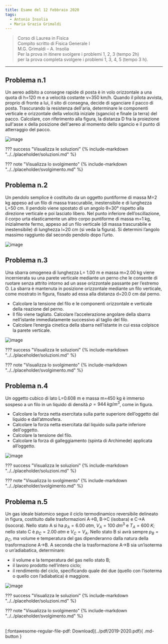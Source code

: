 ```yaml
---
title: Esame del 12 Febbraio 2020
tags:
  - Antonio Insolia
  - Maria Grazia Grimaldi
---
```


>Corso di Laurea in Fisica  <br>
Compito scritto di Fisica Generale I  <br>
M.G. Grimaldi – A. Insolia  <br>
Per la prova in itinere svolgere i problemi 1, 2, 3 (tempo 2h) <br>
per la prova completa svolgere i problemi 1, 3, 4, 5 (tempo 3 h). <br>

---

## Problema n.1
Un aereo adibito a consegne rapide di posta è in volo orizzontale a una quota di h=120 m e a velocità costante v=350 km/h. Quando il pilota avvista, proprio di fronte a lui, il sito di consegna, decide di sganciare il pacco di posta. Trascurando la resistenza dell'aria, determinare le componenti verticale e orizzontale della velocità iniziale (sgancio) e finale (a terra) del pacco. Calcolare, con riferimento alla figura, la distanza D fra la proiezione sull'asse x della posizione dell'aereo al momento dello sgancio e il punto di atterraggio del pacco.

![image](https://user-images.githubusercontent.com/77018886/153265384-c733bc2b-de81-42f8-bc16-e8e677d87917.png)

??? success "Visualizza le soluzioni"
    {% include-markdown "../../placeholder/soluzioni.md" %}

??? note "Visualizza lo svolgimento"
    {% include-markdown "../../placeholder/svolgimento.md" %}

## Problema n.2
Un pendolo semplice è costituito da un oggetto puntiforme di massa M=2 kg appeso ad un filo di massa trascurabile, inestensibile e di lunghezza L=50 cm. Il pendolo viene spostato di un angolo θ=30° rispetto alla direzione verticale e poi lasciato libero. Nel punto inferiore dell’oscillazione, il corpo urta elasticamente un altro corpo puntiforme di massa m=1 kg, inizialmente fermo, appeso ad un filo verticale (di massa trascurabile e inestensibile) di lunghezza l=20 cm (si veda la figura). Si determini l’angolo massimo raggiunto dal secondo pendolo dopo l’urto.

![image](https://user-images.githubusercontent.com/77018886/153265423-2a44a481-586e-4229-805a-5ddca34a2228.png)

## Problema n.3
Una sbarra omogenea di lunghezza L= 1.00 m e massa m=2.00 kg viene incernierata su una parete verticale mediante un perno che le consente di ruotare senza attrito intorno ad un asse orizzontale passante per l’estremo O. La sbarra è mantenuta in posizione orizzontale mediante un filo verticale, come mostrato in figura, fissato ad essa alla distanza d=20.0 cm dal perno. 

- Calcolare la tensione del filo e le componenti orizzontale e verticale della reazione del perno. 
- Il filo viene tagliato. Calcolare l’accelerazione angolare della sbarra nell’istante immediatamente successivo al taglio del filo. 
- Calcolare l’energia cinetica della sbarra nell’istante in cui essa colpisce la parete verticale.

![image](https://user-images.githubusercontent.com/77018886/153265484-7916b890-18a4-4fad-98db-f09164f7d7e3.png)

??? success "Visualizza le soluzioni"
    {% include-markdown "../../placeholder/soluzioni.md" %}

??? note "Visualizza lo svolgimento"
    {% include-markdown "../../placeholder/svolgimento.md" %}

## Problema n.4
Un oggetto cubico di lato L=0.608 m e massa m=450 kg è immerso sospeso a un filo in un liquido di densità $ρ=944 \; kg/m^3$, come in figura. 

- Calcolare la forza netta esercitata sulla parte superiore dell’oggetto dal liquido e dall’atmosfera. 
- Calcolare la forza netta esercitata dal liquido sulla parte inferiore dell'oggetto. 
- Calcolare la tensione deI filo. 
- Calcolare la forza di galleggiamento (spinta di Archimede) applicata all’oggetto.

![image](https://user-images.githubusercontent.com/77018886/153265551-c28660b2-e342-4b3c-841f-fe0ee6810a5b.png)

??? success "Visualizza le soluzioni"
    {% include-markdown "../../placeholder/soluzioni.md" %}

??? note "Visualizza lo svolgimento"
    {% include-markdown "../../placeholder/svolgimento.md" %}

## Problema n.5
Un gas ideale biatomico segue il ciclo termodinamico reversibile delineato in figura, costituito dalle trasformazioni A→B, B→C (isobara) e C→A (isocora). Nello stato A si ha $p_A=6.00 \; atm$, $V_A=100 \; dm^3$ e $T_A=600 \; K$; nello stato C è $p_C=2.00 \; atm$ e $V_C=V_A$. Nello stato B si avrà sempre $p_B=p_C$, ma volume e temperatura del gas dipenderanno dalla natura della trasformazione A→B. A seconda che la trasformazione A→B sia un’isoterma o un’adiabatica, determinare: 

- il volume e la temperatura del gas nello stato B; 
- il lavoro prodotto nell’intero ciclo; 
- il rendimento del ciclo, specificando quale dei due (quello con l’isoterma o quello con l’adiabatica) è maggiore.

![image](https://user-images.githubusercontent.com/77018886/153265587-9c91bf1d-23d2-4938-8afe-f1523b39c73c.png)

??? success "Visualizza le soluzioni"
    {% include-markdown "../../placeholder/soluzioni.md" %}

??? note "Visualizza lo svolgimento"
    {% include-markdown "../../placeholder/svolgimento.md" %}

<br>
[:fontawesome-regular-file-pdf: Download](../pdf/2019-2020.pdf){ .md-button }